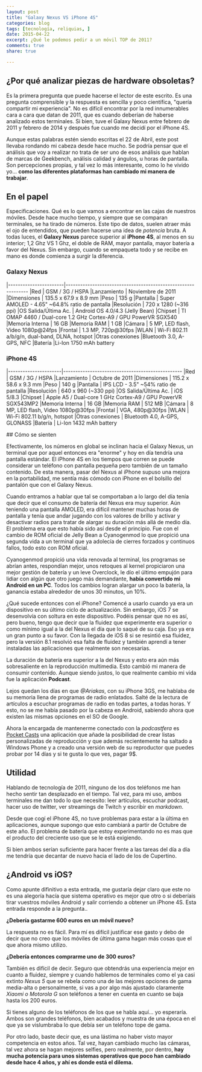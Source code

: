 ```yaml
---
layout: post
title: "Galaxy Nexus VS iPhone 4S"
categories: blog
tags: [tecnología, reliquias, ]
date: 2015-04-22
excerpt: ¿Qué le podemos pedir a un móvil TOP de 2011?
comments: true
share: true

---
```


## ¿Por qué analizar piezas de hardware obsoletas?

Es la primera pregunta que puede hacerse el lector de este escrito. Es una pregunta comprensible y la respuesta es sencilla y poco científica, "quería compartir mi experiencia". No es difícil encontrar por la red innumerables cara a cara que datan de 2011, que es cuando deberían de haberse analizado estos terminales. Si bien, tuve el Galaxy Nexus entre febrero de 2011 y febrero de 2014 y después fue cuando me decidí por el iPhone 4S.

Aunque estas palabras estén siendo escritas el 22 de Abril, este post llevaba rondando mi cabeza desde hace mucho. Se podría pensar que el análisis que voy a realizar no trata de ser uno de esos análisis que hablan de marcas de Geekbench, análisis calidad y ángulos, u horas de pantalla. Son percepciones propias, y tal vez lo más interesante, como lo he vivido yo... **como las diferentes plataformas han cambiado mi manera de trabajar**.

## En el papel

Especificaciones. Qué es lo que vamos a encontrar en las cajas de nuestros móviles. Desde hace mucho tiempo, y siempre que se comparan terminales, se ha tirado de números. Este tipo de datos, suelen atraer más el ojo de entendidos, que pueden hacerse una idea de *potencia* bruta. A todas luces, el **Galaxy Nexus** parece superior al **iPhone 4S**, al menos en su interior; 1,2 Ghz VS 1 Ghz, el doble de RAM, mayor pantalla, mayor batería a favor del Nexus. Sin embargo, cuando se empaqueta todo y se recibe en mano es donde comienza a surgir la diferencia.

### Galaxy Nexus

|-----------------------|--------------------------------------------------------------
|Red                    | GSM / 3G / HSPA
|Lanzamiento            | Noviembre de 2011
|Dimensiones            | 135.5 x 67.9 x 8.9 mm
|Peso                   | 135 g
|Pantalla               | Super AMOLED - 4.65" ~64.8% ratio de pantalla
|Resolución             | 720 x 1280 (~316 ppi)
|OS Salida/Última Ac.   | Android OS 4.0/4.3 (Jelly Bean)
|Chipset                | TI OMAP 4460 / Dual-core 1.2 GHz Cortex-A9 / GPU PowerVR SGX540
|Memoria Interna        | 16 GB
|Memoria RAM            | 1 GB
|Cámara                 | 5 MP, LED flash, Video 1080p@24fps
|Frontal                | 1.3 MP, 720p@30fps
|WLAN                   | Wi-Fi 802.11 a/b/g/n, dual-band, DLNA, hotspot
|Otras conexiones       |Bluetooth 3.0, A-GPS, NFC
|Batería                |Li-Ion 1750 mAh battery

### iPhone 4S

|----------------------|-------------------------------------------------
|Red                   | GSM / 3G / HSPA
|Lanzamiento           |  Octubre de 2011
|Dimensiones           |  115.2 x 58.6 x 9.3 mm
|Peso                  |  140 g
|Pantalla              |  IPS LCD - 3.5" ~54% ratio de pantalla
|Resolución            |  640 x 960 (~330 ppi)
|OS Salida/Última Ac.  |  iOS 5/8.3
|Chipset               |  Apple A5 / Dual-core 1 GHz Cortex-A9 / GPU PowerVR SGX543MP2
|Memoria Interna       | 16 GB
|Memoria RAM           |  512 MB
|Cámara                |  8 MP, LED flash, Video 1080p@30fps
|Frontal               |  VGA, 480p@30fps
|WLAN                  |  Wi-Fi 802.11 b/g/n, hotspot
|Otras conexiones      |  Bluetooth 4.0, A-GPS, GLONASS
|Batería               |  Li-Ion 1432 mAh battery


## Cómo se sienten

Efectivamente, los números en global se inclinan hacia el Galaxy Nexus, un terminal que por aquel entonces era "enorme" y hoy en día tendría una pantalla estándar. El iPhone 4S en los tiempos que corren se puede considerar un teléfono con pantalla pequeña pero también de un tamaño contenido. De esta manera, pasar del Nexus al iPhone supuso una mejora en la portabilidad, me sentía más cómodo con iPhone en el bolsillo del pantalón que con el Galaxy Nexus.

Cuando entramos a hablar que tal se comportaban a lo largo del día tenía que decir que el consumo de batería del Nexus era muy superior. Aún teniendo una pantalla AMOLED, era difícil mantener muchas horas de pantalla y tenía que andar jugando con los valores de brillo y activar y desactivar radios para tratar de alargar su duración más allá de medio día. El problema era que esto había sido así desde el principio. Fue con el cambio de ROM oficial de Jelly Bean a Cyanogenmod lo que propició una segunda vida a un terminal que ya adolecía de cierres forzados y continuos fallos, todo esto con ROM oficial.

Cyanogenmod propició una vida renovada al terminal, los programas se abrían antes, respondían mejor, unos retoques al kernel propiciaron una mejor gestión de batería y un leve Overclock, le dío el último empujón para lidiar con algún que otro juego más demandante, **había convertido mi Android en un PC**. Todos los cambios logran alargar un poco la batería, la ganancia estaba alrededor de unos 30 minutos, un 10%.

¿Qué sucede entonces con el iPhone? Comencé a usarlo cuando ya era un dispositivo en su último ciclo de actualización. Sin embargo, iOS 7 se desenvolvía con soltura en este dispositivo. Podéis pensar que no es así, pero bueno, tengo que decir que la fluidez que experimente era superior o como mínimo igual a la del Nexus el día que lo saqué de su caja. Eso ya era un gran punto a su favor. Con la llegada de iOS 8 si se resintió esa fluidez, pero la versión 8.1 resolvió esa falta de fluidez y también aprendí a tener instaladas las aplicaciones que realmente son necesarias.

La duración de batería era superior a la del Nexus y esto era aún más sobresaliente en la reproducción multimedia. Esto cambió mi manera de consumir contenido. Aunque siendo justos, lo que realmente cambio mi vida fue la aplicación **Podcast**.

Lejos quedan los días en que *@Ariakas*, con su iPhone 3GS, me hablaba de su memoria llena de programas de radio enlatados. Salté de la lectura de artículos a escuchar programas de radio en todas partes, a todas horas. Y esto, no se me había pasado por la cabeza en Android, sabiendo ahora que existen las mismas opciones en el SO de Google.

Ahora la encargada de mantenerme conectado con la *podcastfera* es [Pocket Casts][casts] una aplicación que añade la posibilidad de crear listas personalizadas de reproducción y que además recientemente ha saltado a Windows Phone y a creado una versión web de su reproductor que puedes probar por 14 días y si te gusta lo que ves, pagar 9$.

## Utilidad

Hablando de tecnología de 2011, ninguno de los dos teléfonos me han hecho sentir tan desplazado en el tiempo. Tal vez, para mi uso, ambos terminales me dan todo lo que necesito: leer artículos, escuchar podcast, hacer uso de twitter, ver streamings de Twitch y escribir en *markdown*.

Desde que cogí el iPhone 4S, no tuve problemas para estar a la última en aplicaciones, aunque supongo que esto cambiará a partir de Octubre de este año. El problema de batería que estoy experimentando no es mas que el producto del creciente uso que se le está exigiendo.

Si bien ambos serían suficiente para hacer frente a las tareas del día a día me tendría que decantar de nuevo hacia el lado de los de Cupertino.

## ¿Android vs iOS?

Como apunte difinitivo a esta entrada, me gustaría dejar claro que este no es una alegoría hacía que sistema operativo es mejor que otro o si deberíais tirar vuestros móviles Android y salir corriendo a obtener un iPhone 4S. Esta entrada responde a la pregunta..

**¿Debería gastarme 600 euros en un móvil nuevo?**

La respuesta no es fácil. Para mí es difícil justificar ese gasto y debo de decir que no creo que los móviles de última gama hagan más cosas que el que ahora mismo utilizo.

**¿Debería entonces comprarme uno de 300 euros?**

También es difícil de decir. Seguro que obtendrás una experiencia mejor en cuanto a fluidez, siempre y cuando hablemos de terminales como el ya casi extinto *Nexus 5* que se rebela como una de las mejores opciones de gama media-alta o personalmente, si vas a por algo más ajustado claramente *Xiaomi o Motorola G* son teléfonos a tener en cuenta en cuanto se baja hasta los 200 euros.

Si tienes alguno de los teléfonos de los que se habla aquí... yo esperaría. Ambos son grandes teléfonos, bien acabados y muestra de una época en el que ya se vislumbraba lo que debía ser un teléfono tope de gama.

Por otro lado, baste decir que, es una lástima no haber visto mayor competencia en estos años. Tal vez, hayan cambiado mucho las cámaras, tal vez ahora se hagan mejores selfies, pero realmente, por dentro, **hay mucha potencia para unos sistemas operativos que poco han cambiado desde hace 4 años, y ahí es donde está el dilema.**





[casts]: http://www.shiftyjelly.com/android/pocketcasts
